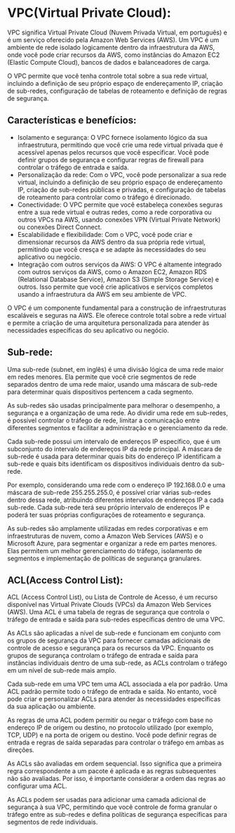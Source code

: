 # VPC(Virtual Private Cloud):
VPC significa Virtual Private Cloud (Nuvem Privada Virtual, em português) e é um serviço oferecido pela Amazon Web Services (AWS). Um VPC é um ambiente de rede isolado logicamente dentro da infraestrutura da AWS, onde você pode criar recursos da AWS, como instâncias do Amazon EC2 (Elastic Compute Cloud), bancos de dados e balanceadores de carga.

O VPC permite que você tenha controle total sobre a sua rede virtual, incluindo a definição de seu próprio espaço de endereçamento IP, criação de sub-redes, configuração de tabelas de roteamento e definição de regras de segurança.

## Características e benefícios:
- Isolamento e segurança: O VPC fornece isolamento lógico da sua infraestrutura, permitindo que você crie uma rede virtual privada que é acessível apenas pelos recursos que você especificar. Você pode definir grupos de segurança e configurar regras de firewall para controlar o tráfego de entrada e saída.
- Personalização da rede: Com o VPC, você pode personalizar a sua rede virtual, incluindo a definição de seu próprio espaço de endereçamento IP, criação de sub-redes públicas e privadas, e configuração de tabelas de roteamento para controlar como o tráfego é direcionado.
- Conectividade: O VPC permite que você estabeleça conexões seguras entre a sua rede virtual e outras redes, como a rede corporativa ou outros VPCs na AWS, usando conexões VPN (Virtual Private Network) ou conexões Direct Connect.
- Escalabilidade e flexibilidade: Com o VPC, você pode criar e dimensionar recursos da AWS dentro da sua própria rede virtual, permitindo que você cresça e se adapte às necessidades do seu aplicativo ou negócio.
- Integração com outros serviços da AWS: O VPC é altamente integrado com outros serviços da AWS, como o Amazon EC2, Amazon RDS (Relational Database Service), Amazon S3 (Simple Storage Service) e outros. Isso permite que você crie aplicativos e serviços completos usando a infraestrutura da AWS em seu ambiente de VPC.

O VPC é um componente fundamental para a construção de infraestruturas escaláveis e seguras na AWS. Ele oferece controle total sobre a rede virtual e permite a criação de uma arquitetura personalizada para atender às necessidades específicas do seu aplicativo ou negócio.

## Sub-rede:
Uma sub-rede (subnet, em inglês) é uma divisão lógica de uma rede maior em redes menores. Ela permite que você crie segmentos de rede separados dentro de uma rede maior, usando uma máscara de sub-rede para determinar quais dispositivos pertencem a cada segmento.

As sub-redes são usadas principalmente para melhorar o desempenho, a segurança e a organização de uma rede. Ao dividir uma rede em sub-redes, é possível controlar o tráfego de rede, limitar a comunicação entre diferentes segmentos e facilitar a administração e o gerenciamento da rede.

Cada sub-rede possui um intervalo de endereços IP específico, que é um subconjunto do intervalo de endereços IP da rede principal. A máscara de sub-rede é usada para determinar quais bits do endereço IP identificam a sub-rede e quais bits identificam os dispositivos individuais dentro da sub-rede.

Por exemplo, considerando uma rede com o endereço IP 192.168.0.0 e uma máscara de sub-rede 255.255.255.0, é possível criar várias sub-redes dentro dessa rede, atribuindo diferentes intervalos de endereços IP a cada sub-rede. Cada sub-rede terá seu próprio intervalo de endereços IP e poderá ter suas próprias configurações de roteamento e segurança.

As sub-redes são amplamente utilizadas em redes corporativas e em infraestruturas de nuvem, como a Amazon Web Services (AWS) e o Microsoft Azure, para segmentar e organizar a rede em partes menores. Elas permitem um melhor gerenciamento do tráfego, isolamento de segmentos e implementação de políticas de segurança granulares.

## ACL(Access Control List):
ACL (Access Control List), ou Lista de Controle de Acesso, é um recurso disponível nas Virtual Private Clouds (VPCs) da Amazon Web Services (AWS). Uma ACL é uma tabela de regras de segurança que controla o tráfego de entrada e saída para sub-redes específicas dentro de uma VPC.

As ACLs são aplicadas a nível de sub-rede e funcionam em conjunto com os grupos de segurança da VPC para fornecer camadas adicionais de controle de acesso e segurança para os recursos da VPC. Enquanto os grupos de segurança controlam o tráfego de entrada e saída para instâncias individuais dentro de uma sub-rede, as ACLs controlam o tráfego em um nível de sub-rede mais amplo.

Cada sub-rede em uma VPC tem uma ACL associada a ela por padrão. Uma ACL padrão permite todo o tráfego de entrada e saída. No entanto, você pode criar e personalizar ACLs para atender às necessidades específicas da sua aplicação ou ambiente.

As regras de uma ACL podem permitir ou negar o tráfego com base no endereço IP de origem ou destino, no protocolo utilizado (por exemplo, TCP, UDP) e na porta de origem ou destino. Você pode definir regras de entrada e regras de saída separadas para controlar o tráfego em ambas as direções.

As ACLs são avaliadas em ordem sequencial. Isso significa que a primeira regra correspondente a um pacote é aplicada e as regras subsequentes não são avaliadas. Por isso, é importante considerar a ordem das regras ao configurar uma ACL.

As ACLs podem ser usadas para adicionar uma camada adicional de segurança à sua VPC, permitindo que você controle de forma granular o tráfego entre as sub-redes e defina políticas de segurança específicas para segmentos de rede individuais.
